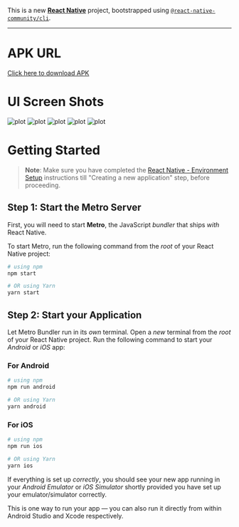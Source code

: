 This is a new [**React Native**](https://reactnative.dev) project, bootstrapped using [`@react-native-community/cli`](https://github.com/react-native-community/cli).

---

# APK URL

[Click here to download APK](https://drive.google.com/file/d/1dBWmW90iCWVDtbzYIo3f_mwcnA_rlvGl/view?usp=sharing)

# UI Screen Shots

![plot](./assets/IMG-20240518-WA0027.jpg)
![plot](./assets/IMG-20240518-WA0028.jpg)
![plot](./assets/IMG-20240518-WA0029.jpg)
![plot](./assets/IMG-20240518-WA0030.jpg)
![plot](./assets/IMG-20240518-WA0031.jpg)

# Getting Started

> **Note**: Make sure you have completed the [React Native - Environment Setup](https://reactnative.dev/docs/environment-setup) instructions till "Creating a new application" step, before proceeding.

## Step 1: Start the Metro Server

First, you will need to start **Metro**, the JavaScript _bundler_ that ships _with_ React Native.

To start Metro, run the following command from the _root_ of your React Native project:

```bash
# using npm
npm start

# OR using Yarn
yarn start
```

## Step 2: Start your Application

Let Metro Bundler run in its _own_ terminal. Open a _new_ terminal from the _root_ of your React Native project. Run the following command to start your _Android_ or _iOS_ app:

### For Android

```bash
# using npm
npm run android

# OR using Yarn
yarn android
```

### For iOS

```bash
# using npm
npm run ios

# OR using Yarn
yarn ios
```

If everything is set up _correctly_, you should see your new app running in your _Android Emulator_ or _iOS Simulator_ shortly provided you have set up your emulator/simulator correctly.

This is one way to run your app — you can also run it directly from within Android Studio and Xcode respectively.
